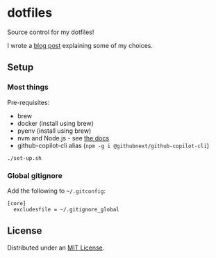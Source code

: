 # dotfiles

Source control for my dotfiles!

I wrote a [blog post](https://blairnangle.com/blog/dotfiles) explaining some of my choices.

## Setup

### Most things

Pre-requisites:

- brew
- docker (install using brew)
- pyenv (install using brew)
- nvm and Node.js - see [the docs](https://heynode.com/tutorial/install-nodejs-locally-nvm/)
- github-copilot-cli alias (`npm -g i @githubnext/github-copilot-cli`)

```shell
./set-up.sh
```

### Global gitignore

Add the following to `~/.gitconfig`:

```gitconfig
[core]
  excludesfile = ~/.gitignore_global
```

## License

Distributed under an [MIT License](./LICENSE).

